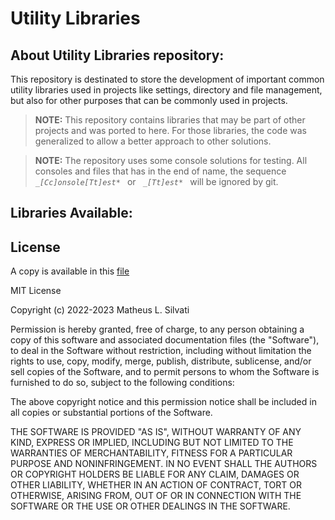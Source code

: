 # Utility Libraries

## About Utility Libraries repository:

This repository is destinated to store the development of important common utility libraries used in projects like settings, directory and file management, but also for other purposes that can be commonly used in projects.

> **NOTE:** This repository contains libraries that may be part of other projects and was ported to here. For those libraries, the code was generalized to allow a better approach to other solutions.

> **NOTE:** The repository uses some console solutions for testing. All consoles and files that has in the end of name, the sequence ` `*`_[Cc]onsole[Tt]est*`*` ` or ` `*`_[Tt]est*`*` ` will be ignored by git.

## Libraries Available:



## License

A copy is available in this [file](/LICENSE.txt)

MIT License

Copyright (c) 2022-2023 Matheus L. Silvati

Permission is hereby granted, free of charge, to any person obtaining a copy
of this software and associated documentation files (the "Software"), to deal
in the Software without restriction, including without limitation the rights
to use, copy, modify, merge, publish, distribute, sublicense, and/or sell
copies of the Software, and to permit persons to whom the Software is
furnished to do so, subject to the following conditions:

The above copyright notice and this permission notice shall be included in all
copies or substantial portions of the Software.

THE SOFTWARE IS PROVIDED "AS IS", WITHOUT WARRANTY OF ANY KIND, EXPRESS OR
IMPLIED, INCLUDING BUT NOT LIMITED TO THE WARRANTIES OF MERCHANTABILITY,
FITNESS FOR A PARTICULAR PURPOSE AND NONINFRINGEMENT. IN NO EVENT SHALL THE
AUTHORS OR COPYRIGHT HOLDERS BE LIABLE FOR ANY CLAIM, DAMAGES OR OTHER
LIABILITY, WHETHER IN AN ACTION OF CONTRACT, TORT OR OTHERWISE, ARISING FROM,
OUT OF OR IN CONNECTION WITH THE SOFTWARE OR THE USE OR OTHER DEALINGS IN THE
SOFTWARE.